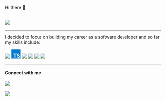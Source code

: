 


Hi there 👋

<br>

<div  align="left">
  <img  height="150em" src="https://github-readme-stats.vercel.app/api?username=phpaulohenrique&count_private=true&show_icons=true&theme=github_dark"/>
  
</div>


--- 

<div align="left">
  
  <p font-size="100px">I decided to focus on building my career as a software developer and so far my skills include:<p>
  
  <img width="30px" src="https://cdn.jsdelivr.net/gh/devicons/devicon/icons/javascript/javascript-plain.svg" />
  <img width="30px" src="https://github.com/devicons/devicon/blob/v2.15.1/icons/typescript/typescript-original.svg" />
  <img width="30px"  src="https://cdn.jsdelivr.net/gh/devicons/devicon/icons/css3/css3-plain.svg" />
  <img width="30px" src="https://cdn.jsdelivr.net/gh/devicons/devicon/icons/html5/html5-plain.svg" />
  <img width="30px" src="https://cdn.jsdelivr.net/gh/devicons/devicon/icons/nextjs/nextjs-original.svg" />
  <img width="30px" src="https://cdn.jsdelivr.net/gh/devicons/devicon/icons/react/react-original.svg" />
  
  <!-- <img width="30px" src="https://cdn.jsdelivr.net/gh/devicons/devicon/icons/sass/sass-original.svg" /> -->
  <!-- <img width="30px" src="https://cdn.jsdelivr.net/gh/devicons/devicon/icons/tailwindcss/tailwindcss-plain.svg"  /> -->
  
<!--   <img width="30px" src="https://cdn.jsdelivr.net/gh/devicons/devicon/icons/firebase/firebase-plain.svg"  /> -->
<!--   <img width="30px" src="https://cdn.jsdelivr.net/gh/devicons/devicon/icons/figma/figma-original.svg"  /> -->
<!--   <img width="30px" src="https://cdn.jsdelivr.net/gh/devicons/devicon/icons/git/git-original.svg"   /> -->
<!--   <img width="30px" src="https://cdn.jsdelivr.net/gh/devicons/devicon/icons/github/github-original.svg"    /> -->
  
          
  
  

</div>

---

<h4>Connect with me</h4>

<div align="left">
  
 <a    href="https://www.linkedin.com/in/paulo-henrique-857965187/" target="_blank"><img height="25px" src="https://img.shields.io/badge/-Linkedin-066CCA?style=for-the-badge&logo=Linkedin&logoColor=FFF" target="_blank"/></a>

  <a   href="https://www.instagram.com/ph_paulohmelo/" target="_blank"><img height="25px"  src="https://img.shields.io/badge/-instagram-066CCA?style=for-the-badge&logo=instagram&logoColor=FFF" target="_blank"/></a>
  
</div>
  

  
  
  
  
